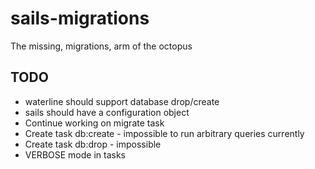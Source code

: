 # sails-migrations

The missing, migrations, arm of the octopus

## TODO
* waterline should support database drop/create
* sails should have a configuration object
* Continue working on migrate task
* Create task db:create - impossible to run arbitrary queries currently
* Create task db:drop - impossible
* VERBOSE mode in tasks
